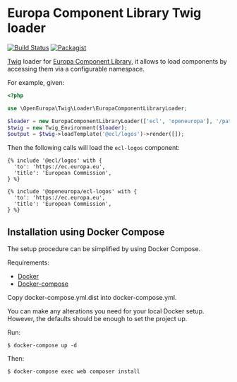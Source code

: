 # Europa Component Library Twig loader
[![Build Status](https://drone.fpfis.eu/api/badges/openeuropa/ecl-twig-loader/status.svg)](https://drone.fpfis.eu/openeuropa/ecl-twig-loader/)
[![Packagist](https://img.shields.io/packagist/v/openeuropa/ecl-twig-loader.svg)](https://packagist.org/packages/openeuropa/ecl-twig-loader)

[Twig](http://twig.sensiolabs.org) loader for [Europa Component Library](https://github.com/ec-europa/europa-component-library),
it allows to load components by accessing them via a configurable namespace.
 
For example, given:

```php
<?php

use \OpenEuropa\Twig\Loader\EuropaComponentLibraryLoader;

$loader = new EuropaComponentLibraryLoader(['ecl', 'openeuropa'], '/path/to/components', '/root');
$twig = new Twig_Environment($loader);
$output = $twig->loadTemplate('@ecl/logos')->render([]);
```

Then the following calls will load the `ecl-logos` component:

```twig
{% include '@ecl/logos' with {
  'to': 'https://ec.europa.eu',
  'title': 'European Commission',
} %}
```

```twig
{% include '@openeuropa/ecl-logos' with {
  'to': 'https://ec.europa.eu',
  'title': 'European Commission',
} %}
```
## Installation using Docker Compose

The setup procedure can be simplified by using Docker Compose.

Requirements:

- [Docker](https://www.docker.com/get-docker)
- [Docker-compose](https://docs.docker.com/compose/)

Copy docker-compose.yml.dist into docker-compose.yml.

You can make any alterations you need for your local Docker setup. However, the defaults should be enough to set the project up.

Run:

```
$ docker-compose up -d
```

Then:

```
$ docker-compose exec web composer install
```
